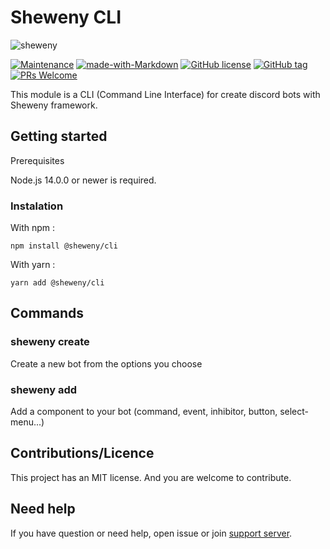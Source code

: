 # Sheweny CLI

![sheweny](https://cdn.discordapp.com/attachments/881988260925153322/882027519753224244/sheweny_baniere.png)

[![Maintenance](https://img.shields.io/badge/Maintained%3F-yes-green.svg)](https://github.com/Sheweny/cli)
[![made-with-Markdown](https://img.shields.io/badge/Made%20with-Markdown-1f425f.svg)](http://commonmark.org)
[![GitHub license](https://img.shields.io/github/license/Naereen/StrapDown.js.svg)](https://github.com/Sheweny/master/LICENSE)
[![GitHub tag](https://img.shields.io/github/tag/Sheweny/cli.svg)](https://github.com/Sheweny/cli/tags/)
[![PRs Welcome](https://img.shields.io/badge/PRs-welcome-brightgreen.svg?style=flat-square)](http://makeapullrequest.com)

This module is a CLI (Command Line Interface) for create discord bots with Sheweny framework.

## Getting started

Prerequisites

Node.js 14.0.0 or newer is required.

### Instalation

With npm :

```sh-session
npm install @sheweny/cli
```

With yarn :

```sh-session
yarn add @sheweny/cli
```

## Commands

### sheweny create

Create a new bot from the options you choose

### sheweny add

Add a component to your bot (command, event, inhibitor, button, select-menu...)

## Contributions/Licence

This project has an MIT license. And you are welcome to contribute.

## Need help

If you have question or need help, open issue or join [support server](https://discord.gg/qgd85nEf5a).
